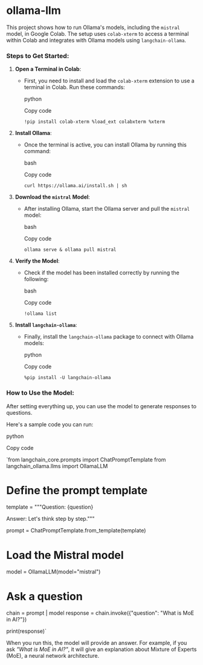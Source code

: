 # ollama-llm

This project shows how to run Ollama's models, including the `mistral` model, in Google Colab. The setup uses `colab-xterm` to access a terminal within Colab and integrates with Ollama models using `langchain-ollama`.

### Steps to Get Started:

1.  **Open a Terminal in Colab**:

    -   First, you need to install and load the `colab-xterm` extension to use a terminal in Colab. Run these commands:

        python

        Copy code

        `!pip install colab-xterm
        %load_ext colabxterm
        %xterm`

2.  **Install Ollama**:

    -   Once the terminal is active, you can install Ollama by running this command:

        bash

        Copy code

        `curl https://ollama.ai/install.sh | sh`

3.  **Download the `mistral` Model**:

    -   After installing Ollama, start the Ollama server and pull the `mistral` model:

        bash

        Copy code

        `ollama serve &
        ollama pull mistral`

4.  **Verify the Model**:

    -   Check if the model has been installed correctly by running the following:

        bash

        Copy code

        `!ollama list`

5.  **Install `langchain-ollama`**:

    -   Finally, install the `langchain-ollama` package to connect with Ollama models:

        python

        Copy code

        `%pip install -U langchain-ollama`

### How to Use the Model:

After setting everything up, you can use the model to generate responses to questions.

Here's a sample code you can run:

python

Copy code

`from langchain_core.prompts import ChatPromptTemplate
from langchain_ollama.llms import OllamaLLM

# Define the prompt template
template = """Question: {question}

Answer: Let's think step by step."""

prompt = ChatPromptTemplate.from_template(template)

# Load the Mistral model
model = OllamaLLM(model="mistral")

# Ask a question
chain = prompt | model
response = chain.invoke({"question": "What is MoE in AI?"})

print(response)`

When you run this, the model will provide an answer. For example, if you ask *"What is MoE in AI?"*, it will give an explanation about Mixture of Experts (MoE), a neural network architecture.
